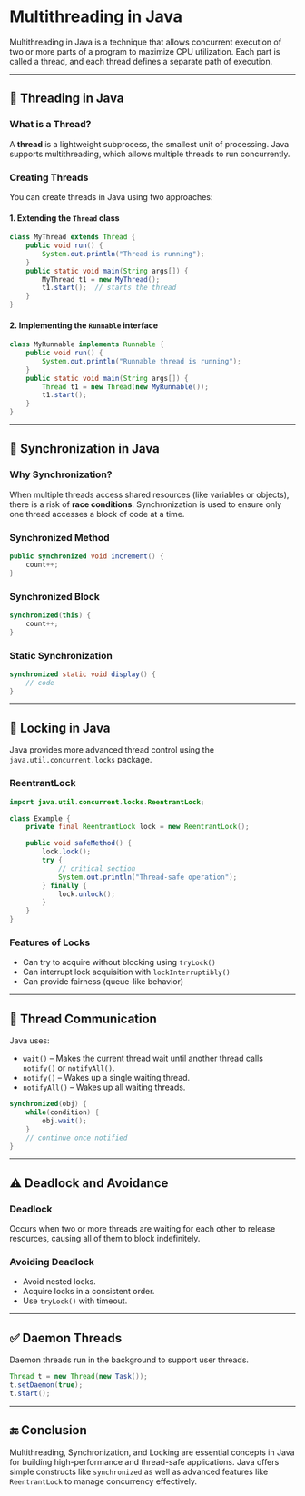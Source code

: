
# Multithreading in Java

Multithreading in Java is a technique that allows concurrent execution of two or more parts of a program to maximize CPU utilization. Each part is called a thread, and each thread defines a separate path of execution.

---

## 🧵 Threading in Java

### What is a Thread?
A **thread** is a lightweight subprocess, the smallest unit of processing. Java supports multithreading, which allows multiple threads to run concurrently.

### Creating Threads
You can create threads in Java using two approaches:

#### 1. Extending the `Thread` class
```java
class MyThread extends Thread {
    public void run() {
        System.out.println("Thread is running");
    }
    public static void main(String args[]) {
        MyThread t1 = new MyThread();
        t1.start();  // starts the thread
    }
}
```

#### 2. Implementing the `Runnable` interface
```java
class MyRunnable implements Runnable {
    public void run() {
        System.out.println("Runnable thread is running");
    }
    public static void main(String args[]) {
        Thread t1 = new Thread(new MyRunnable());
        t1.start();
    }
}
```

---

## 🔄 Synchronization in Java

### Why Synchronization?
When multiple threads access shared resources (like variables or objects), there is a risk of **race conditions**. Synchronization is used to ensure only one thread accesses a block of code at a time.

### Synchronized Method
```java
public synchronized void increment() {
    count++;
}
```

### Synchronized Block
```java
synchronized(this) {
    count++;
}
```

### Static Synchronization
```java
synchronized static void display() {
    // code
}
```

---

## 🔐 Locking in Java

Java provides more advanced thread control using the `java.util.concurrent.locks` package.

### ReentrantLock
```java
import java.util.concurrent.locks.ReentrantLock;

class Example {
    private final ReentrantLock lock = new ReentrantLock();

    public void safeMethod() {
        lock.lock();
        try {
            // critical section
            System.out.println("Thread-safe operation");
        } finally {
            lock.unlock();
        }
    }
}
```

### Features of Locks
- Can try to acquire without blocking using `tryLock()`
- Can interrupt lock acquisition with `lockInterruptibly()`
- Can provide fairness (queue-like behavior)

---

## 🔄 Thread Communication

Java uses:
- `wait()` – Makes the current thread wait until another thread calls `notify()` or `notifyAll()`.
- `notify()` – Wakes up a single waiting thread.
- `notifyAll()` – Wakes up all waiting threads.

```java
synchronized(obj) {
    while(condition) {
        obj.wait();
    }
    // continue once notified
}
```

---

## ⚠️ Deadlock and Avoidance

### Deadlock
Occurs when two or more threads are waiting for each other to release resources, causing all of them to block indefinitely.

### Avoiding Deadlock
- Avoid nested locks.
- Acquire locks in a consistent order.
- Use `tryLock()` with timeout.

---

## ✅ Daemon Threads

Daemon threads run in the background to support user threads.
```java
Thread t = new Thread(new Task());
t.setDaemon(true);
t.start();
```

---

## 🔚 Conclusion

Multithreading, Synchronization, and Locking are essential concepts in Java for building high-performance and thread-safe applications. Java offers simple constructs like `synchronized` as well as advanced features like `ReentrantLock` to manage concurrency effectively.

